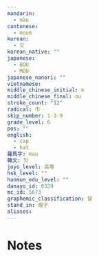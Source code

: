 ```yaml
---
mandarin:
  - mào
cantonese:
  - mou6
korean:
  - 모
korean_native: ""
japanese:
  - BOU
  - MOU
japanese_nanori: ""
vietnamese:
middle_chinese_initial: m
middle_chinese_final: ɑu
stroke_count: "12"
radical: 巾
skip_number: 1-3-9
grade_level: 6
pos: ""
english:
  - cap
  - hat
羅馬字: mau
韓文: 맛
joyo_level: 高等
hsk_level: ""
hanmun_edu_level: ""
danayo_id: 6329
mc_id: 5673
graphemic_classification: 冒
stand_in: 帽子
aliases:
---
```


# Notes
